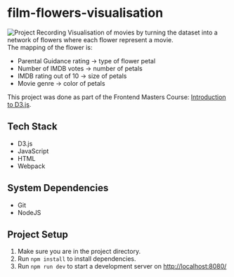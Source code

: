 # film-flowers-visualisation

![Project Recording](./project-recording.gif)
Visualisation of movies by turning the dataset into a network of flowers where each flower represent a movie. <br>
The mapping of the flower is: <br>

- Parental Guidance rating -> type of flower petal
- Number of IMDB votes -> number of petals
- IMDB rating out of 10 -> size of petals
- Movie genre -> color of petals

This project was done as part of the Frontend Masters Course: [Introduction to D3.js](https://frontendmasters.com/courses/d3/).

## Tech Stack

- D3.js
- JavaScript
- HTML
- Webpack

## System Dependencies

- Git
- NodeJS

## Project Setup

1. Make sure you are in the project directory.
2. Run `npm install` to install dependencies.
3. Run `npm run dev` to start a development server on [http://localhost:8080/](http://localhost:8080/)

